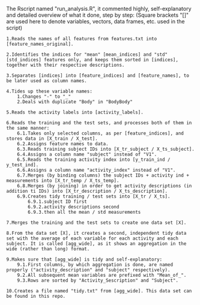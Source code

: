 
The Rscript named "run_analysis.R", it commented highly, self-explanatory and detailed overview of what it done, step by step: (Square brackets "[]" are used here to denote variables, vectors, data frames, etc. used in the script)

	1.Reads the names of all features from features.txt into [feature_names_original].

	2.Identifies the indices for "mean" [mean_indices] and "std" [std_indices] features only, and keeps them sorted in [indices], together with their respective descriptions.

	3.Separates [indices] into [feature_indices] and [feature_names], to be later used as column names.

	4.Tides up these variable names:
		1.Changes "-" to "_"
		2.Deals with duplicate "Body" in "BodyBody"
		
	5.Reads the activity labels into [activity_labels].
	
	6.Reads the training and the test sets, and processes both of them in the same manner:
		6.1.Takes only selected columns, as per [feature_indices], and stores data in [X_train / X_test].
		6.2.Assigns feature names to data.
		6.3.Reads training subject IDs into [X_tr_subject / X_ts_subject].
		6.4.Assigns a column name "subject" instead of "V1".
		6.5.Reads the training activity index into [y_train_ind / y_test_ind].
		6.6.Assigns a column name "activity_index" instead of "V1".
		6.7.Merges (by binding columns) the subject IDs + activity ind + measurements into [X_tr_temp / X_ts_temp].
		6.8.Merges (by joining) in order to get activity descriptions (in addition ti IDs) into [X_tr_description / X_ts_description].
		6.9.Creates tidy training / test sets into [X_tr / X_ts].
			6.9.1.subject ID first
			6.9.2.activity descriptions second
			6.9.3.then all the mean / std measurements
	
	7.Merges the training and the test sets to create one data set [X].
	
	8.From the data set [X], it creates a second, independent tidy data set with the average of each variable for each activity and each subject. It is called [agg_wide], as it shows an aggregation in the wide (rather than long) format.
	
	9.Makes sure that [agg_wide] is tidy and self-explanatory:
		9.1.First columns, by which aggregation is done, are named properly ("activity_description" and "subject" respectively).
		9.2.All subsequent mean variables are prefixed with "Mean_of_".
		9.3.Rows are sorted by "Activity_Sescription" and "Subject".
		
	10.Creates a file named "tidy.txt" from [agg_wide]. This data set can be found in this repo.
